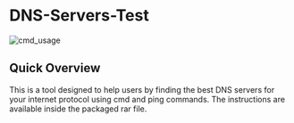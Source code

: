 # DNS-Servers-Test
![cmd_usage](https://github.com/JohnnYDeveloperAHK/DNS-Servers-Test/assets/11061707/8499a1f1-3acb-4807-b01f-4174847ae1c1)

## Quick Overview
This is a tool designed to help users by finding the best DNS servers for your internet protocol using cmd and ping commands.
 The instructions are available inside the packaged rar file.
